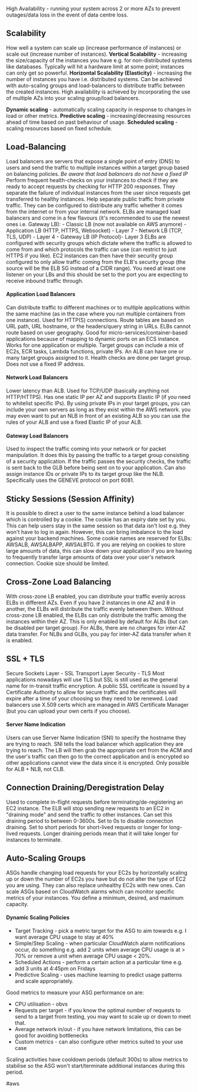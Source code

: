 High Availability - running your system across 2 or more AZs to prevent outages/data loss in the event of data centre loss.
## Scalability
How well a system can scale up (increase performance of instances) or scale out (increase number of instances).
**Vertical Scalability** - increasing the size/capacity of the instances you have e.g. for non-distributed systems like databases. Typically will hit a hardware limit at some point; instances can only get so powerful.
**Horizontal Scalability (Elasticity)** - increasing the number of instances you have i.e. distributed systems. Can be achieved with auto-scaling groups and load-balancers to distribute traffic between the created instances. High availability is achieved by incorporating the use of multiple AZs into your scaling group/load balancers.

**Dynamic scaling** - automatically scaling capacity in response to changes in load or other metrics.
**Predictive scaling** - increasing/decreasing resources ahead of time based on past behaviour of usage.
**Scheduled scaling** - scaling resources based on fixed schedule.

## Load-Balancing
Load balancers are servers that expose a single point of entry (DNS) to users and send the traffic to multiple instances within a target group based on balancing policies.
*Be aware that load balancers do not have a fixed IP*
Perform frequent health-checks on your instances to check if they are ready to accept requests by checking for HTTP 200 responses.
They separate the failure of individual instances from the user since requests get transferred to healthy instances.
Help separate public traffic from private traffic. They can be configured to distribute any traffic whether it comes from the internet or from your internal network.
ELBs are managed load balancers and come in a few flavours (it's recommended to use the newest ones i.e. Gateway LB):
	- Classic LB (now not available on AWS anymore)
	- Application LB (HTTP, HTTPS, Websocket) - Layer 7
	- Network LB (TCP, TLS, UDP) - Layer 4
	- Gateway LB (IP Protocol)- Layer 3
ELBs are configured with security groups which dictate where the traffic is allowed to come from and which protocols the traffic can use (can restrict to just HTTPS if you like). EC2 instances can then have their security group configured to only allow traffic coming from the ELB's security group (the source will be the ELB SG instead of a CIDR range).
You need at least one listener on your LBs and this should be set to the port you are expecting to receive inbound traffic through.
#### Application Load Balancers
Can distribute traffic to different machines or to multiple applications within the same machine (as in the case where you run multiple containers from one instance).
Used for HTTP(S) connections.
Route tables are based on URL path, URL hostname, or the headers/query string in URLs.
ELBs cannot route based on user geography.
Good for micro-services/container-based applications because of mapping to dynamic ports on an ECS instance.
Works for one application or multiple.
Target groups can include a mix of EC2s, ECR tasks, Lambda functions, private IPs.
An ALB can have one or many target groups assigned to it.
Health checks are done per target group.
Does not use a fixed IP address.
#### Network Load Balancers
Lower latency than ALB.
Used for TCP/UDP (basically anything not HTTP/HTTPS).
Has one static IP per AZ and supports Elastic IP (if you need to whitelist specific IPs).
By using private IPs in your target groups, you can include your own servers as long as they exist within the AWS network.
you may even want to put an NLB in front of an existing ALB so you can use the rules of your ALB and use a fixed Elastic IP of your ALB.
#### Gateway Load Balancers
Used to inspect the traffic coming into your network or for packet manipulation.
It does this by passing the traffic to a target group consisting of a security application. If the traffic passes the security checks, the traffic is sent back to the GLB before being sent on to your application.
Can also assign instance IDs or private IPs to its target group like the NLB.
Specifically uses the GENEVE protocol on port 6081.

## Sticky Sessions (Session Affinity)
It is possible to direct a user to the same instance behind a load balancer which is controlled by a cookie. The cookie has an expiry date set by you.
This can help users stay in the same session so that data isn't lost e.g. they won't have to log in again.
However, this can bring imbalance to the load against your backend machines.
Some cookie names are reserved for ELBs: AWSALB, AWSALBAPP, AWSALBTG.
If you are relying on cookies to store large amounts of data, this can slow down your application if you are having to frequently transfer large amounts of data over your user's network connection.
Cookie size should be limited.

## Cross-Zone Load Balancing
With cross-zone LB enabled, you can distribute your traffic evenly across ELBs in different AZs. 
Even if you have 2 instances in one AZ and 8 in another, the ELBs will distribute the traffic evenly between them.
Without cross-zone LB enabled, the ELBs can only distribute the traffic among the instances within their AZ.
This is only enabled by default for ALBs (but can be disabled per target group).
For ALBs, there are no charges for inter-AZ data transfer.
For NLBs and GLBs, you pay for inter-AZ data transfer when it is enabled.

## SSL + TLS
Secure Sockets Layer - SSL
Transport Layer Security - TLS
Most applications nowadays will use TLS but SSL is still used as the general name for in-transit traffic encryption.
A public SSL certificate is issued by a Certificate Authority to allow for secure traffic and the certificates will expire after a time of your choosing so they need to be renewed.
Load balancers use X.509 certs which are managed in AWS Certificate Manager (but you can upload your own certs if you choose).
#### Server Name Indication
Users can use Server Name Indication (SNI) to specify the hostname they are trying to reach.
SNI tells the load balancer which application they are trying to reach. The LB will then grab the appropriate cert from the ACM and the user's traffic can then go to the correct application and is encrypted so other applications cannot view the data since it is encrypted.
Only possible for ALB + NLB, not CLB.

## Connection Draining/Deregistration Delay
Used to complete in-flight requests before terminating/de-registering an EC2 instance.
The ELB will stop sending new requests to an EC2 in "draining mode" and send the traffic to other instances.
Can set this draining period to between 0-3600s.
Set to 0s to disable connection draining.
Set to short periods for short-lived requests or longer for long-lived requests.
Longer draining periods mean that it will take longer for instances to terminate.


## Auto-Scaling Groups
ASGs handle changing load requests for your EC2s by horizontally scaling up or down the number of EC2s you have but do not alter the type of EC2 you are using. They can also replace unhealthy EC2s with new ones.
Can scale ASGs based on CloudWatch alarms which can monitor specific metrics of your instances.
You define a minimum, desired, and maximum capacity.
#### Dynamic Scaling Policies
- Target Tracking - pick a metric target for the ASG to aim towards e.g. I want average CPU usage to stay at 40%
- Simple/Step Scaling - when particular CloudWatch alarm notifications occur, do something e.g. add 2 units when average CPU usage is at > 70% or remove a unit when average CPU usage < 20%.
- Scheduled Actions - perform a certain action at a particular time e.g. add 3 units at 4:45pm on Fridays
- Predictive Scaling - uses machine learning to predict usage patterns and scale appropriately.

Good metrics to measure your ASG performance on are:
- CPU utilisation - obvs
- Requests per target - if you know the optimal number of requests to send to a target from testing, you may want to scale up or down to meet that.
- Average network in/out - if you have network limitations, this can be good for avoiding bottlenecks
- Custom metrics - can also configure other metrics suited to your use case

Scaling activities have cooldown periods (default 300s) to allow metrics to stabilise so the ASG won't start/terminate additional instances during this period.

#aws